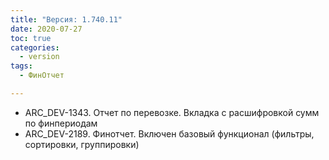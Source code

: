 ```yaml
---
title: "Версия: 1.740.11"
date: 2020-07-27
toc: true
categories:
  - version
tags:
  - ФинОтчет

---
```


-   ARC_DEV-1343. Отчет по перевозке. Вкладка с расшифровкой сумм по финпериодам
-   ARC_DEV-2189. Финотчет. Включен базовый функционал (фильтры, сортировки, группировки)
